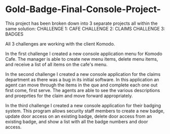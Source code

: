 # Gold-Badge-Final-Console-Project-

This project has been broken down into 3 separate projects all within the same solution:
CHALLENGE 1: CAFE
CHALLENGE 2: CLAIMS
CHALLENGE 3: BADGES

All 3 challenges are working with the client Komodo. 

In the first challenge I created a new console application menu for Komodo Cafe. The manager is able to create new menu items, delete menu items, and receive a list of all items on the cafe's menu.

In the second challenge I created a new console application for the claims department as there was a bug in its initial software. In this application an agent can move through the items in the que and complete each one out first come, first serve. The agents are able to see the various descriptions and proeprties for the claim and move forward appropriately. 

In the third challenge I created a new console application for their badging system. This program allows security staff members to create a new badge, update door access on an existing badge, delete door access from an existing badge, and show a list with all the badge numbers and door access. 

